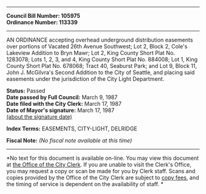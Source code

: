 * * * * *  
  
**Council Bill Number: [](#h0)[](#h2)105975**   
**Ordinance Number: 113339**  
  
* * * * *  
  
AN ORDINANCE accepting overhead underground distribution easements over portions of Vacated 26th Avenue Southwest; Lot 2, Block 2, Cole's Lakeview Addition to Bryn Mawr; Lot 2, King County Short Plat No. 1283078; Lots 1, 2, 3, and 4, King County Short Plat No. 884008; Lot 1, King County Short Plat No. 678068; Tract 40, Seaburst Park; and Lot 9, Block 11, John J. McGilvra's Second Addition to the City of Seattle, and placing said easements under the jurisdiction of the City Light Department.  
  
**Status:** Passed   
**Date passed by Full Council:** March 9, 1987   
**Date filed with the City Clerk:** March 17, 1987   
**Date of Mayor's signature:** March 17, 1987   
[(about the signature date)](/~public/approvaldate.htm)   
  
  
  
**Index Terms:** EASEMENTS, CITY-LIGHT, DELRIDGE  
  
**Fiscal Note:** *(No fiscal note available at this time)*  
  
* * * * *  
  
*No text for this document is available on-line. You may view this document at [the Office of the City Clerk](http://www.seattle.gov/leg/clerk/contactUs.htm). If you are unable to visit the Clerk's Office, you may request a copy or scan be made for you by Clerk staff. Scans and copies provided by the Office of the City Clerk are subject to [copy fees](http://clerk.seattle.gov/~public/clerkfees.htm), and the timing of service is dependent on the availability of staff. *  
  
  
